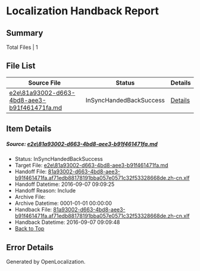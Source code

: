 # <a name='report-top'></a> Localization Handback Report

## Summary
 Total Files | 1

## File List
 Source File | Status | Details 
 ----------- | ------ | ------- 
 [e2e\81a93002-d663-4bd8-aee3-b91f461471fa.md](https://github.com/OpenLocalizationTestOrg/ol-test0/blob/bb668a03e82d270cfeb395f151208a0f53731b81/e2e/81a93002-d663-4bd8-aee3-b91f461471fa.md) | InSyncHandedBackSuccess | [Details](#06608b18644a03d14f2003348664f0fe656038ce3)

## Item Details
##### <a name='06608b18644a03d14f2003348664f0fe656038ce3'></a> Source: [e2e\81a93002-d663-4bd8-aee3-b91f461471fa.md](https://github.com/OpenLocalizationTestOrg/ol-test0/blob/bb668a03e82d270cfeb395f151208a0f53731b81/e2e/81a93002-d663-4bd8-aee3-b91f461471fa.md)
* Status: InSyncHandedBackSuccess
* Target File: [e2e\81a93002-d663-4bd8-aee3-b91f461471fa.md](https://github.com/OpenLocalizationTestOrg/ol-test0-zhcn/blob/566f372a3d716fd3ad8b834133ced5f957a447d2/e2e/81a93002-d663-4bd8-aee3-b91f461471fa.md)
* Handoff File: [81a93002-d663-4bd8-aee3-b91f461471fa.af71edb88178191bba057e0571c32f53328668de.zh-cn.xlf](https://github.com/OpenLocalizationTestOrg/ol-test0-handoff/blob/ab29372d0d7a3910a13553a86060ded4d43cd2d0/ol-handoff/OpenLocalizationTestOrg/ol-test0-zhcn/ci/ht/81a93002-d663-4bd8-aee3-b91f461471fa.af71edb88178191bba057e0571c32f53328668de.zh-cn.xlf)
* Handoff Datetime: 2016-09-07 09:09:25
* Handoff Reason: Include
* Archive File: 
* Archive Datetime: 0001-01-01 00:00:00
* Handback File: [81a93002-d663-4bd8-aee3-b91f461471fa.af71edb88178191bba057e0571c32f53328668de.zh-cn.xlf](https://github.com/OpenLocalizationTestOrg/ol-test0-handback/blob/42fbe9dec5ad6104194a6e1b01e67575161c9633/ol-handback/OpenLocalizationTestOrg/ol-test0-zhcn/ci/ht/81a93002-d663-4bd8-aee3-b91f461471fa.af71edb88178191bba057e0571c32f53328668de.zh-cn.xlf)
* Handback Datetime: 2016-09-07 09:09:48
* [Back to Top](#report-top)


## Error Details

Generated by OpenLocalization.
